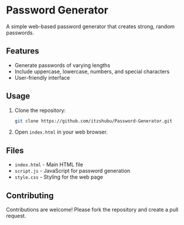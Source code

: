 # Password Generator

A simple web-based password generator that creates strong, random passwords.

## Features

- Generate passwords of varying lengths
- Include uppercase, lowercase, numbers, and special characters
- User-friendly interface

## Usage

1. Clone the repository:
    ```bash
    git clone https://github.com/itzshubu/Password-Generator.git
    ```
2. Open `index.html` in your web browser.

## Files

- `index.html` - Main HTML file
- `script.js` - JavaScript for password generation
- `style.css` - Styling for the web page

## Contributing

Contributions are welcome! Please fork the repository and create a pull request.